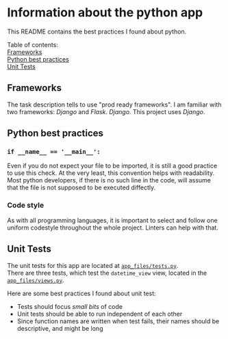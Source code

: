 # Information about the python app

This README contains the best practices I found about python.

Table of contents:  
[Frameworks](#frameworks)  
[Python best practices](#python-best-practices)  
[Unit Tests](#unit-tests)  



## Frameworks

The task description tells to use "prod ready frameworks". I am familiar with two frameworks: *Django* and *Flask*. *Django*. This project uses *Django*.



## Python best practices


### `if __name__ == '__main__':`

Even if you do not expect your file to be imported, it is still a good practice to use this check. At the very least, this convention helps with readability. Most python developers, if there is no such line in the code, will assume that the file is not supposed to be executed diffectly.


### Code style

As with all programming languages, it is important to select and follow one uniform codestyle throughout the whole project. Linters can help with that.



## Unit Tests

The unit tests for this app are located at [`app_files/tests.py`](app_files/tests.py).  
There are three tests, which test the `datetime_view` view, located in the [`app_files/views.py`](app_files/views.py).

Here are some best practices I found about unit test:
* Tests should focus *small bits* of code
* Unit tests should be able to run independent of each other
* Since function names are written when test fails, their names should be descriptive, and might be long
